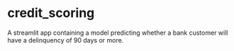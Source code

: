 # credit_scoring
A streamlit app containing a model predicting whether a bank customer will have a delinquency of 90 days or more. 
